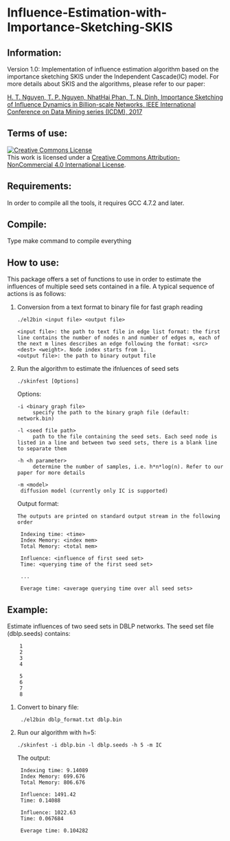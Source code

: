 # Influence-Estimation-with-Importance-Sketching-SKIS
Information:
--------------------------------------------------------
Version 1.0: Implementation of influence estimation algorithm based on the importance sketching SKIS under the Independent Cascade(IC) model. For more details about SKIS and the algorithms, please refer to our paper:

[H. T. Nguyen, T. P. Nguyen, NhatHai Phan, T. N. Dinh, Importance Sketching of Influence Dynamics in Billion-scale Networks, IEEE International Conference on Data Mining series (ICDM), 2017](https://arxiv.org/abs/1709.03565)



Terms of use:
--------------------------------------------------------
<a rel="license" href="http://creativecommons.org/licenses/by-nc/4.0/"><img alt="Creative Commons License" style="border-width:0" src="https://i.creativecommons.org/l/by-nc/4.0/88x31.png" /></a><br />This work is licensed under a <a rel="license" href="http://creativecommons.org/licenses/by-nc/4.0/">Creative Commons Attribution-NonCommercial 4.0 International License</a>.


Requirements:
--------------------------------------------------------
In order to compile all the tools, it requires GCC 4.7.2 and later.


Compile:
--------------------------------------------------------
Type make command to compile everything


How to use:
--------------------------------------------------------
This package offers a set of functions to use in order to estimate the influences of multiple seed sets contained in a file. A typical sequence of actions is as follows:

1. Conversion from a text format to binary file for fast graph reading

       ./el2bin <input file> <output file>

       <input file>: the path to text file in edge list format: the first line contains the number of nodes n and number of edges m, each of the next m lines describes an edge following the format: <src> <dest> <weight>. Node index starts from 1.
       <output file>: the path to binary output file

2. Run the algorithm to estimate the ifnluences of seed sets
	
       ./skinfest [Options]

    Options:

       -i <binary graph file>
            specify the path to the binary graph file (default: network.bin)

       -l <seed file path>
            path to the file containing the seed sets. Each seed node is listed in a line and between two seed sets, there is a blank line to separate them

       -h <h parameter>
            determine the number of samples, i.e. h*n*log(n). Refer to our paper for more details

       -m <model>
	    diffusion model (currently only IC is supported)



     Output format:
     
       The outputs are printed on standard output stream in the following order
       
		Indexing time: <time>
		Index Memory: <index mem>
		Total Memory: <total mem>

		Influence: <influence of first seed set>
		Time: <querying time of the first seed set>

		...

		Everage time: <average querying time over all seed sets>

Example:
--------------------------------------------------------
Estimate influences of two seed sets in DBLP networks. The seed set file (dblp.seeds) contains:

		1
		2
		3
		4

		5
		6
		7
		8
		
1. Convert to binary file:

    	./el2bin dblp_format.txt dblp.bin
	
2. Run our algorithm with h=5:
            
       ./skinfest -i dblp.bin -l dblp.seeds -h 5 -m IC

	The output:

		Indexing time: 9.14089
		Index Memory: 699.676
		Total Memory: 806.676

		Influence: 1491.42
		Time: 0.14088

		Influence: 1022.63
		Time: 0.067684

		Everage time: 0.104282
